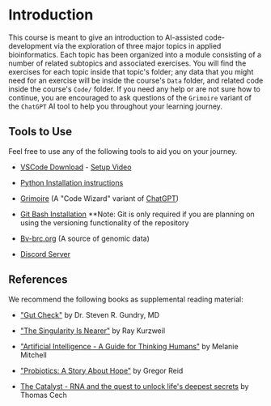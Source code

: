 <!--
Created by: Victoria Parrello
Last Updated: 2/8/2024
-->

# Introduction

This course is meant to give an introduction to AI-assisted code-development via the exploration of three major topics in applied bioinformatics. Each topic has been organized into a module consisting of a number of related subtopics and associated exercises. You will find the exercises for each topic inside that topic's folder; any data that you might need for an exercise will be inside the course's `Data` folder, and related code inside the course's  `Code/` folder. If you need any help or are not sure how to continue, you are encouraged to ask questions of the `Grimoire` variant of the `ChatGPT` AI tool to help you throughout your learning journey.

## Tools to Use

Feel free to use any of the following tools to aid you on your journey.

* [VSCode Download](https://code.visualstudio.com/download) - [Setup Video](https://code.visualstudio.com/docs/setup/setup-overview)

* [Python Installation instructions](https://github.com/PackeTsar/Install-Python)  

* [Grimoire](https://chatgpt.com/g/g-n7Rs0IK86-grimoire)  (A "Code Wizard" variant of [ChatGPT](https://chat.openai.com/))

* [Git Bash Installation](https://git-scm.com/downloads)
**Note: Git is only required if you are planning on using the versioning functionality of the repository

* [Bv-brc.org](https://www.bv-brc.org/)  (A source of genomic data)

* [Discord Server](https://discord.gg/2VCU2YVH8j) 

## References

We recommend the following books as supplemental reading material:

* ["Gut Check"](https://books.google.com/books/about/Gut_Check.html?id=17S4EAAAQBAJ)
by Dr. Steven R. Gundry, MD

* ["The Singularity Is Nearer"](https://books.google.com/books/about/The_Singularity_Is_Nearer.html?id=xtYhEAAAQBAJ) by Ray Kurzweil

* ["Artificial Intelligence - A Guide for Thinking Humans"](https://www.google.com/books/edition/Artificial_Intelligence/65iEDwAAQBAJ?hl=en&gbpv=0)
by Melanie Mitchell

* ["Probiotics: A Story About  Hope"](https://books.google.com/books/about/Probiotics.html?id=m7Lf0AEACAAJ) by Gregor Reid

* [The Catalyst - RNA and the quest to unlock life's deepest secrets](https://books.google.com/books/about/The_Catalyst_RNA_and_the_Quest_to_Unlock.html?id=TizXEAAAQBAJ)
by Thomas Cech